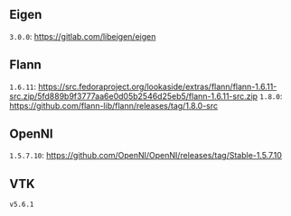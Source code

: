 ## Eigen

`3.0.0`: https://gitlab.com/libeigen/eigen

## Flann

`1.6.11`: https://src.fedoraproject.org/lookaside/extras/flann/flann-1.6.11-src.zip/5fd889b9f3777aa6e0d05b2546d25eb5/flann-1.6.11-src.zip
`1.8.0`: https://github.com/flann-lib/flann/releases/tag/1.8.0-src

## OpenNI

`1.5.7.10`: https://github.com/OpenNI/OpenNI/releases/tag/Stable-1.5.7.10

## VTK

`v5.6.1`
